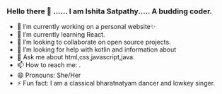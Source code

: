 ### Hello there 👋 ...... I am Ishita Satpathy..... A budding coder.



- 🔭 I’m currently working on a personal website✨
- 🌱 I’m currently learning React.
- 👯 I’m looking to collaborate on open source projects.
- 🤔 I’m looking for help with kotlin and information about 
- 💬 Ask me about html,css,javascript,java.
- 📫 How to reach me: .
- 😄 Pronouns: She/Her
- ⚡ Fun fact: I am a classical bharatnatyam dancer and lowkey singer. 
